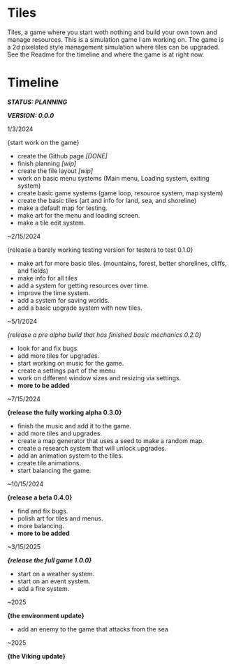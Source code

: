 # Tiles

Tiles, a game where you start woth nothing and build your own town and manage resources. This is a simulation game I am working on. The game is a 2d pixelated style management simulation where tiles can be upgraded. See the Readme for the timeline and where the game is at right now.

# Timeline

***STATUS: PLANNING***

***VERSION: 0.0.0***

1/3/2024

{start work on the game}

- create the Github page *[DONE]*
- finish planning *[wip]*
- create the file layout *[wip]*
- work on basic menu systems
  (Main menu, Loading system, exiting system)
- create basic game systems
  (game loop, resource system, map system)
- create the basic tiles
  (art and info for land, sea, and shoreline)
- make a default map for testing.
- make art for the menu and loading screen.
- make a tile edit system.

~2/15/2024

{release a barely working testing version for testers to test 0.1.0}

- make art for more basic tiles.
  (mountains, forest, better shorelines, cliffs, and fields)
- make info for all tiles
- add a system for getting resources over time.
- improve the time system.
- add a system for saving worlds.
- add a basic upgrade system with new tiles.

~5/1/2024

*{release a pre alpha build that has finished basic mechanics 0.2.0}*

- look for and fix bugs.
- add more tiles for upgrades.
- start working on music for the game.
- create a settings part of the menu
- work on different window sizes and resizing via settings.
- **more to be added**

~7/15/2024

**{release the fully working alpha 0.3.0}**

- finish the music and add it to the game.
- add more tiles and upgrades.
- create a map generator that uses a seed to make a random map.
- create a research system that will unlock upgrades.
- add an animation system to the tiles.
- create tile animations.
- start balancing the game. 

~10/15/2024

**{release a beta 0.4.0}**

- find and fix bugs.
- polish art for tiles and menus.
- more balancing.
- **more to be added**

~3/15/2025

***{release the full game 1.0.0}***

- start on a weather system.
- start on an event system.
- add a fire system.

~2025

**{the environment update}**

- add an enemy to the game that attacks from the sea

~2025

**{the Viking update}**
